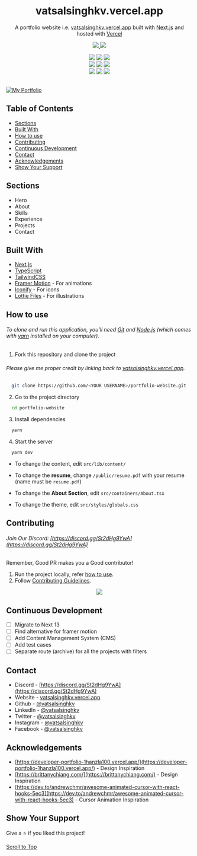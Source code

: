 <h1 align="center">
  vatsalsinghkv.vercel.app
</h1>
<p align="center">
  A portfolio website i.e. <a href="https://vatsalsinghkv.vercel.app" target="_blank">vatsalsinghkv.vercel.app</a> built with <a href="https://nextjs.org/" target="_blank">Next.js</a> and hosted with <a href="https://vercel.com/" target="_blank">Vercel</a>
</p>

<p align="center">
  <a href="https://choosealicense.com/licenses/mit/">
    <img src="https://img.shields.io/badge/License-MIT-brightgreen"/ >
  </a>
  <img src="https://img.shields.io/badge/Version-2.0.0-blue"/ >
</p>

<div align="center">
  <img src="https://img.shields.io/github/repo-size/vatsalsinghkv/portfolio-website?style=for-the-badge" />
  <img src="https://img.shields.io/github/issues/vatsalsinghkv/portfolio-website?style=for-the-badge" />
  <img src="https://img.shields.io/github/issues-closed-raw/vatsalsinghkv/portfolio-website?style=for-the-badge" />
  <br>
  <img src="https://img.shields.io/github/forks/vatsalsinghkv/portfolio-website?style=for-the-badge" />
  <img src="https://img.shields.io/github/issues-pr/vatsalsinghkv/portfolio-website?style=for-the-badge" />
  <img src="https://img.shields.io/github/issues-pr-closed-raw/vatsalsinghkv/portfolio-website?style=for-the-badge" />
  <br>
  <img src="https://img.shields.io/github/stars/vatsalsinghkv/portfolio-website?style=for-the-badge" />
  <img src="https://img.shields.io/github/last-commit/vatsalsinghkv/portfolio-website?style=for-the-badge" />
  <img src="https://img.shields.io/github/commit-activity/y/vatsalsinghkv/portfolio-website?style=for-the-badge" />
</div>

<br>

[![My Portfolio](https://user-images.githubusercontent.com/68834718/214532356-7c56cdbd-0136-4d24-a532-d27e160ae72d.png)](https://vatsalsinghkv.vercel.app/)

## Table of Contents

- [Sections](#sections)
- [Built With](#built-with)
- [How to use](#how-to-use)
- [Contributing](#contributing)
- [Continuous Development](#continuous-development)
- [Contact](#contact)
- [Acknowledgements](#acknowledgements)
- [Show Your Support](#show-your-support)

## Sections

- Hero
- About
- Skills
- Experience
- Projects
- Contact

## Built With

- [Next.js](https://nextjs.org/)
- [TypeScript](https://www.typescriptlang.org/)
- [TailwindCSS](https://tailwindcss.com/)
- [Framer Motion](https://www.framer.com/motion/) - For animations
- [Iconify](https://icon-sets.iconify.design/) - For icons
- [Lottie Files](https://lottiefiles.com/) - For illustrations

## How to use

###### To clone and run this application, you'll need [Git](https://git-scm.com) and [Node.js](https://nodejs.org/en/download/) (which comes with [yarn](https://yarnpkg.com) installed on your computer).

1. Fork this repository and clone the project

###### Please give me proper credit by linking back to [vatsalsinghkv.vercel.app](https://vatsalsinghkv.vercel.app).

```bash
  git clone https://github.com/<YOUR USERNAME>/portfolio-website.git
```

2. Go to the project directory

```bash
  cd portfolio-website
```

3. Install dependencies

```bash
  yarn
```

4. Start the server

```bash
  yarn dev
```

- To change the content, edit `src/lib/content/`

- To change the **resume**, change `/public/resume.pdf` with your resume (name must be `resume.pdf`)

- To change the **About Section**, edit `src/containers/About.tsx`

- To change the theme, edit `src/styles/globals.css`

## Contributing

###### Join Our Discord: [https://discord.gg/St2dHg9YwA](https://discord.gg/St2dHg9YwA)

Remember, Good PR makes you a Good contributor!

1. Run the project locally, refer [how to use](#how-to-use).
2. Follow [Contributing Guidelines](/CONTRIBUTING.md).


<div align="center">
  <a href="https://github.com/vatsalsinghkv/portfolio-website/graphs/contributors">
    <img src="https://contrib.rocks/image?repo=vatsalsinghkv/portfolio-website" />
  </a>
</div>

## Continuous Development

- [ ] Migrate to Next 13
- [ ] Find alternative for framer motion
- [ ] Add Content Management System (CMS)
- [ ] Add test cases
- [ ] Separate route (archive) for all the projects with filters

## Contact

- Discord - [https://discord.gg/St2dHg9YwA](https://discord.gg/St2dHg9YwA)
- Website - [vatsalsinghkv.vercel.app](https://vatsalsinghkv.vercel.app)
- Github - [@vatsalsinghkv](https://github.com/vatsalsinghkv)
- LinkedIn - [@vatsalsinghkv](https://www.linkedin.com/in/vatsalsinghkv/)
- Twitter - [@vatsalsinghkv](https://www.twitter.com/vatsalsinghkv)
- Instagram - [@vatsalsinghkv](https://www.instagram.com/vatsalsinghkv)
- Facebook - [@vatsalsinghkv](https://www.facebook.com/vatsal.singh.kv)

## Acknowledgements

- [https://developer-portfolio-1hanzla100.vercel.app/](https://developer-portfolio-1hanzla100.vercel.app/) - Design Inspiration
- [https://brittanychiang.com/](https://brittanychiang.com/) - Design Inspiration
- [https://dev.to/andrewchmr/awesome-animated-cursor-with-react-hooks-5ec3](https://dev.to/andrewchmr/awesome-animated-cursor-with-react-hooks-5ec3) - Cursor Animation Inspiration

## Show Your Support

Give a ⭐️ if you liked this project!

[Scroll to Top](#--vatsalsinghkvvercelapp)
